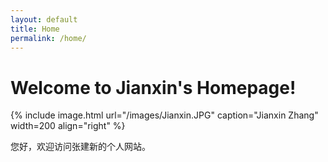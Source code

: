 ```yaml
---
layout: default
title: Home
permalink: /home/
---
```


<div class="home">
	
<h1>Welcome to Jianxin's Homepage!</h1>

{% include image.html url="/images/Jianxin.JPG" caption="Jianxin Zhang" width=200 align="right" %}

您好，欢迎访问张建新的个人网站。

</div>
